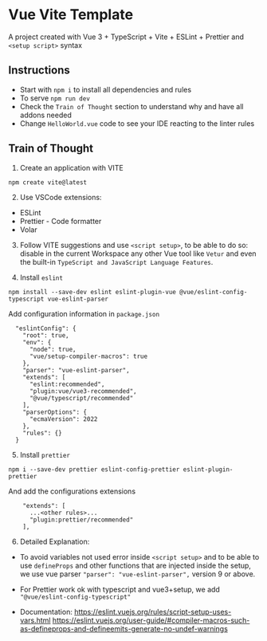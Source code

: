 # Vue Vite Template

A project created with Vue 3 + TypeScript + Vite + ESLint + Prettier and `<setup script>` syntax

## Instructions

- Start with `npm i` to install all dependencies and rules
- To serve `npm run dev`
- Check the `Train of Thought` section to understand why and have all addons needed
- Change `HelloWorld.vue` code to see your IDE reacting to the linter rules

## Train of Thought

1. Create an application with VITE

```
npm create vite@latest
```

2. Use VSCode extensions:

- ESLint
- Prettier - Code formatter
- Volar

3. Follow VITE suggestions and use `<script setup>`, to be able to do so: disable in the current Workspace any other Vue tool like `Vetur` and even the built-in `TypeScript and JavaScript Language Features`.

4. Install `eslint`

```
npm install --save-dev eslint eslint-plugin-vue @vue/eslint-config-typescript vue-eslint-parser
```

Add configuration information in `package.json`

```
  "eslintConfig": {
    "root": true,
    "env": {
      "node": true,
      "vue/setup-compiler-macros": true
    },
    "parser": "vue-eslint-parser",
    "extends": [
      "eslint:recommended",
      "plugin:vue/vue3-recommended",
      "@vue/typescript/recommended"
    ],
    "parserOptions": {
      "ecmaVersion": 2022
    },
    "rules": {}
  }
```

5. Install `prettier`

```
npm i --save-dev prettier eslint-config-prettier eslint-plugin-prettier
```

And add the configurations extensions
```
    "extends": [
      ...<other rules>...
      "plugin:prettier/recommended"
    ],
```

6. Detailed Explanation:
- To avoid variables not used error inside `<script setup>` and to be able to use `defineProps` and other functions that are injected inside the setup, we use vue parser `"parser": "vue-eslint-parser",` version 9 or above.
- For Prettier work ok with typescript and vue3+setup, we add `"@vue/eslint-config-typescript"`

- Documentation:
https://eslint.vuejs.org/rules/script-setup-uses-vars.html
https://eslint.vuejs.org/user-guide/#compiler-macros-such-as-defineprops-and-defineemits-generate-no-undef-warnings

